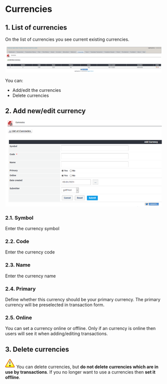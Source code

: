 # Currencies

## 1. List of currencies

On the list of currencies you see current existing currencies.

![List of currencies](../../.gitbook/assets/en_admin_currencies.png)

You can:

* Add/edit the currencies
* Delete currencies

## 2. Add new/edit currency

![Creation of new currency](../../.gitbook/assets/en_admin_currencies_edit.png)

### 2.1. Symbol

Enter the currency symbol

### 2.2. Code

Enter the currency code

### 2.3. Name

Enter the currency name

### 2.4. Primary

Define whether this currency should be your primary currency. The primary currency will be preselected in transaction form.

### 2.5. Online

You can set a currency online or offline. Only if an currency is online then users will see it when adding/editing transactions.

## 3. Delete currencies

![Important](../../.gitbook/assets/en_important.png)
You can delete currencies, but **do not delete currencies which are in use by transactions**. If you no longer want to use a currencies then **set it offline**.
